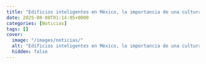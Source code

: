```yaml
---
title: "Edificios inteligentes en México, la importancia de una cultura de ciberseguridad integral ante el avance digital"
date: 2025-08-08T01:14:05+0000
categories: [Noticias]
tags: []
cover:
  image: "/images/noticias/"
  alt: "Edificios inteligentes en México, la importancia de una cultura de ciberseguridad integral ante el avance digital"
  hidden: false
---
```



